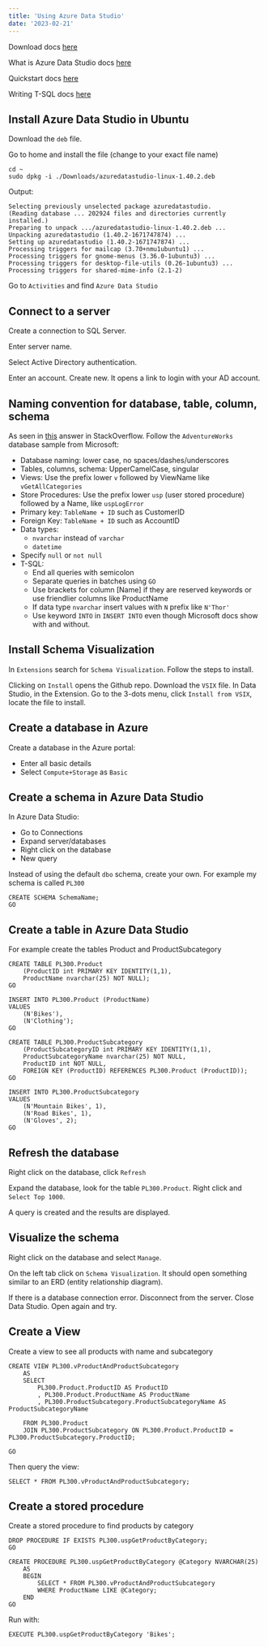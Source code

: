 ```yaml
---
title: 'Using Azure Data Studio'
date: '2023-02-21'
---
```


Download docs [here](https://learn.microsoft.com/en-us/sql/azure-data-studio/download-azure-data-studio)

What is Azure Data Studio docs [here](https://learn.microsoft.com/en-us/sql/azure-data-studio/what-is-azure-data-studio)

Quickstart docs [here](https://learn.microsoft.com/en-us/sql/azure-data-studio/quickstart-sql-server)

Writing T-SQL docs [here](https://learn.microsoft.com/en-us/sql/t-sql/tutorial-writing-transact-sql-statements)

## Install Azure Data Studio in Ubuntu

Download the `deb` file.

Go to home and install the file (change to your exact file name)

    cd ~
    sudo dpkg -i ./Downloads/azuredatastudio-linux-1.40.2.deb
    
Output:

    Selecting previously unselected package azuredatastudio.
    (Reading database ... 202924 files and directories currently installed.)
    Preparing to unpack .../azuredatastudio-linux-1.40.2.deb ...
    Unpacking azuredatastudio (1.40.2-1671747874) ...
    Setting up azuredatastudio (1.40.2-1671747874) ...
    Processing triggers for mailcap (3.70+nmu1ubuntu1) ...
    Processing triggers for gnome-menus (3.36.0-1ubuntu3) ...
    Processing triggers for desktop-file-utils (0.26-1ubuntu3) ...
    Processing triggers for shared-mime-info (2.1-2)

Go to `Activities` and find `Azure Data Studio`

## Connect to a server

Create a connection to SQL Server.

Enter server name.

Select Active Directory authentication.

Enter an account. Create new. It opens a link to login with your AD account.

## Naming convention for database, table, column, schema

As seen in [this](https://stackoverflow.com/a/7724/1434022) answer in StackOverflow. Follow the `AdventureWorks` database sample from Microsoft:

* Database naming: lower case, no spaces/dashes/underscores
* Tables, columns, schema: UpperCamelCase, singular
* Views: Use the prefix lower `v` followed by ViewName like `vGetAllCategories`
* Store Procedures: Use the prefix lower `usp` (user stored procedure) followed by a Name, like `uspLogError`
* Primary key: `TableName + ID` such as CustomerID
* Foreign Key: `TableName + ID` such as AccountID
* Data types:
  * `nvarchar` instead of `varchar`
  * `datetime`
* Specify `null` or `not null`
* T-SQL:
  * End all queries with semicolon
  * Separate queries in batches using `GO`
  * Use brackets for column [Name] if they are reserved keywords or use friendlier columns like ProductName
  * If data type `nvarchar` insert values with `N` prefix like `N'Thor'`
  * Use keyword `INTO` in `INSERT INTO` even though Microsoft docs show with and without.

## Install Schema Visualization

In `Extensions` search for `Schema Visualization`. Follow the steps to install.

Clicking on `Install` opens the Github repo. Download the `VSIX` file. In Data Studio, in the Extension. Go to the 3-dots menu, click `Install from VSIX`, locate the file to install.

## Create a database in Azure

Create a database in the Azure portal:

* Enter all basic details
* Select `Compute+Storage` as `Basic`

## Create a schema in Azure Data Studio

In Azure Data Studio:

* Go to Connections
* Expand server/databases
* Right click on the database
* New query

Instead of using the default `dbo` schema, create your own. For example my schema is called `PL300`

    CREATE SCHEMA SchemaName;
    GO
    
## Create a table in Azure Data Studio

For example create the tables Product and ProductSubcategory

    CREATE TABLE PL300.Product
        (ProductID int PRIMARY KEY IDENTITY(1,1),
        ProductName nvarchar(25) NOT NULL);
    GO

    INSERT INTO PL300.Product (ProductName)
    VALUES
        (N'Bikes'),
        (N'Clothing');
    GO

    CREATE TABLE PL300.ProductSubcategory
        (ProductSubcategoryID int PRIMARY KEY IDENTITY(1,1),
        ProductSubcategoryName nvarchar(25) NOT NULL,
        ProductID int NOT NULL,
        FOREIGN KEY (ProductID) REFERENCES PL300.Product (ProductID));
    GO

    INSERT INTO PL300.ProductSubcategory
    VALUES
        (N'Mountain Bikes', 1),
        (N'Road Bikes', 1),
        (N'Gloves', 2);
    GO

## Refresh the database

Right click on the database, click `Refresh`

Expand the database, look for the table `PL300.Product`. Right click and `Select Top 1000`.

A query is created and the results are displayed.

## Visualize the schema

Right click on the database and select `Manage`.

On the left tab click on `Schema Visualization`. It should open something similar to an ERD (entity relationship diagram).

If there is a database connection error. Disconnect from the server. Close Data Studio. Open again and try.

## Create a View

Create a view to see all products with name and subcategory

    CREATE VIEW PL300.vProductAndProductSubcategory
        AS
        SELECT
            PL300.Product.ProductID AS ProductID
            , PL300.Product.ProductName AS ProductName
            , PL300.ProductSubcategory.ProductSubcategoryName AS ProductSubcategoryName

        FROM PL300.Product
        JOIN PL300.ProductSubcategory ON PL300.Product.ProductID = PL300.ProductSubcategory.ProductID;

    GO

Then query the view:

    SELECT * FROM PL300.vProductAndProductSubcategory;

## Create a stored procedure

Create a stored procedure to find products by category

    DROP PROCEDURE IF EXISTS PL300.uspGetProductByCategory;
    GO

    CREATE PROCEDURE PL300.uspGetProductByCategory @Category NVARCHAR(25)
        AS
        BEGIN
            SELECT * FROM PL300.vProductAndProductSubcategory
            WHERE ProductName LIKE @Category;
        END
    GO

Run with:

    EXECUTE PL300.uspGetProductByCategory 'Bikes';